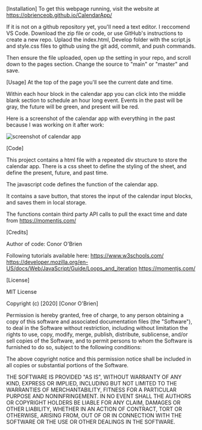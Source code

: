 [Installation]
To get this webpage running, visit the website at https://obrienceob.github.io/CalendarApp/

If it is not on a github repository yet, you'll need a text editor. I reccomend VS Code. Download the zip file or code, or use GitHub's instructions to create a new repo. Uplaod the index.html, Develop folder with the script.js and style.css files to github using the git add, commit, and push commands.

Then ensure the file uploaded, open up the setting in your repo, and scroll down to the pages section. Change the source to "main" or "master" and save. 



[Usage]
At the top of the page you'll see the current date and time. 

Within each hour block in the calendar app you can click into the middle blank section to schedule an hour long event. Events in the past will be gray, the future will be green, and present will be red.

Here is a screenshot of the calendar app with everything in the past because I was working on it after work:

<img src="./CalendarApp/screenshotOfApp.png" alt="screenshot of calendar app">


[Code]

This project contains a html file with a repeated div structure to store the calendar app. There is a css sheet to define the styling of the sheet, and define the present, future, and past time. 

The javascript code defines the function of the calendar app.

It contains a save button, that stores the input of the calendar input blocks, and saves them in local storage. 

The functions contain third party API calls to pull the exact time and date from https://momentjs.com/



    

[Credits]

Author of code: Conor O'Brien

Following tutorials available here: 
    https://www.w3schools.com/
    https://developer.mozilla.org/en-US/docs/Web/JavaScript/Guide/Loops_and_iteration
    https://momentjs.com/



[License]

MIT License

Copyright (c) [2020] [Conor O'Brien]

Permission is hereby granted, free of charge, to any person obtaining a copy
of this software and associated documentation files (the "Software"), to deal
in the Software without restriction, including without limitation the rights
to use, copy, modify, merge, publish, distribute, sublicense, and/or sell
copies of the Software, and to permit persons to whom the Software is
furnished to do so, subject to the following conditions:

The above copyright notice and this permission notice shall be included in all
copies or substantial portions of the Software.

THE SOFTWARE IS PROVIDED "AS IS", WITHOUT WARRANTY OF ANY KIND, EXPRESS OR
IMPLIED, INCLUDING BUT NOT LIMITED TO THE WARRANTIES OF MERCHANTABILITY,
FITNESS FOR A PARTICULAR PURPOSE AND NONINFRINGEMENT. IN NO EVENT SHALL THE
AUTHORS OR COPYRIGHT HOLDERS BE LIABLE FOR ANY CLAIM, DAMAGES OR OTHER
LIABILITY, WHETHER IN AN ACTION OF CONTRACT, TORT OR OTHERWISE, ARISING FROM,
OUT OF OR IN CONNECTION WITH THE SOFTWARE OR THE USE OR OTHER DEALINGS IN THE
SOFTWARE.

